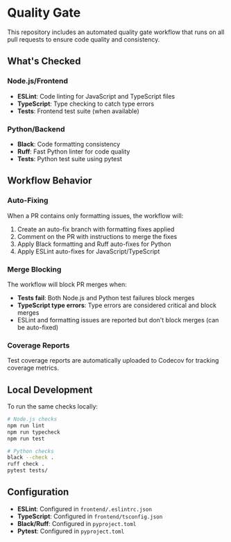# Quality Gate

This repository includes an automated quality gate workflow that runs on all pull requests to ensure code quality and consistency.

## What's Checked

### Node.js/Frontend
- **ESLint**: Code linting for JavaScript and TypeScript files
- **TypeScript**: Type checking to catch type errors
- **Tests**: Frontend test suite (when available)

### Python/Backend
- **Black**: Code formatting consistency 
- **Ruff**: Fast Python linter for code quality
- **Tests**: Python test suite using pytest

## Workflow Behavior

### Auto-Fixing
When a PR contains only formatting issues, the workflow will:
1. Create an auto-fix branch with formatting fixes applied
2. Comment on the PR with instructions to merge the fixes
3. Apply Black formatting and Ruff auto-fixes for Python
4. Apply ESLint auto-fixes for JavaScript/TypeScript

### Merge Blocking
The workflow will block PR merges when:
- **Tests fail**: Both Node.js and Python test failures block merges
- **TypeScript type errors**: Type errors are considered critical and block merges
- ESLint and formatting issues are reported but don't block merges (can be auto-fixed)

### Coverage Reports
Test coverage reports are automatically uploaded to Codecov for tracking coverage metrics.

## Local Development

To run the same checks locally:

```bash
# Node.js checks
npm run lint
npm run typecheck  
npm run test

# Python checks
black --check .
ruff check .
pytest tests/
```

## Configuration

- **ESLint**: Configured in `frontend/.eslintrc.json`
- **TypeScript**: Configured in `frontend/tsconfig.json`
- **Black/Ruff**: Configured in `pyproject.toml`
- **Pytest**: Configured in `pyproject.toml`